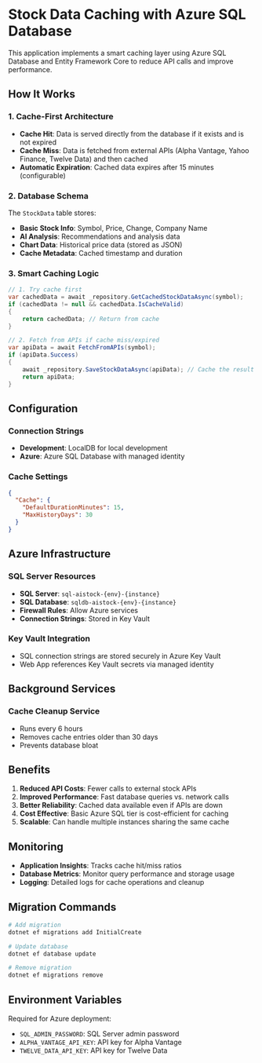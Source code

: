 # Stock Data Caching with Azure SQL Database

This application implements a smart caching layer using Azure SQL Database and Entity Framework Core to reduce API calls and improve performance.

## How It Works

### 1. Cache-First Architecture
- **Cache Hit**: Data is served directly from the database if it exists and is not expired
- **Cache Miss**: Data is fetched from external APIs (Alpha Vantage, Yahoo Finance, Twelve Data) and then cached
- **Automatic Expiration**: Cached data expires after 15 minutes (configurable)

### 2. Database Schema
The `StockData` table stores:
- **Basic Stock Info**: Symbol, Price, Change, Company Name
- **AI Analysis**: Recommendations and analysis data
- **Chart Data**: Historical price data (stored as JSON)
- **Cache Metadata**: Cached timestamp and duration

### 3. Smart Caching Logic
```csharp
// 1. Try cache first
var cachedData = await _repository.GetCachedStockDataAsync(symbol);
if (cachedData != null && cachedData.IsCacheValid)
{
    return cachedData; // Return from cache
}

// 2. Fetch from APIs if cache miss/expired
var apiData = await FetchFromAPIs(symbol);
if (apiData.Success)
{
    await _repository.SaveStockDataAsync(apiData); // Cache the result
    return apiData;
}
```

## Configuration

### Connection Strings
- **Development**: LocalDB for local development
- **Azure**: Azure SQL Database with managed identity

### Cache Settings
```json
{
  "Cache": {
    "DefaultDurationMinutes": 15,
    "MaxHistoryDays": 30
  }
}
```

## Azure Infrastructure

### SQL Server Resources
- **SQL Server**: `sql-aistock-{env}-{instance}`
- **SQL Database**: `sqldb-aistock-{env}-{instance}`
- **Firewall Rules**: Allow Azure services
- **Connection Strings**: Stored in Key Vault

### Key Vault Integration
- SQL connection strings are stored securely in Azure Key Vault
- Web App references Key Vault secrets via managed identity

## Background Services

### Cache Cleanup Service
- Runs every 6 hours
- Removes cache entries older than 30 days
- Prevents database bloat

## Benefits

1. **Reduced API Costs**: Fewer calls to external stock APIs
2. **Improved Performance**: Fast database queries vs. network calls
3. **Better Reliability**: Cached data available even if APIs are down
4. **Cost Effective**: Basic Azure SQL tier is cost-efficient for caching
5. **Scalable**: Can handle multiple instances sharing the same cache

## Monitoring

- **Application Insights**: Tracks cache hit/miss ratios
- **Database Metrics**: Monitor query performance and storage usage
- **Logging**: Detailed logs for cache operations and cleanup

## Migration Commands

```bash
# Add migration
dotnet ef migrations add InitialCreate

# Update database
dotnet ef database update

# Remove migration
dotnet ef migrations remove
```

## Environment Variables

Required for Azure deployment:
- `SQL_ADMIN_PASSWORD`: SQL Server admin password
- `ALPHA_VANTAGE_API_KEY`: API key for Alpha Vantage
- `TWELVE_DATA_API_KEY`: API key for Twelve Data

